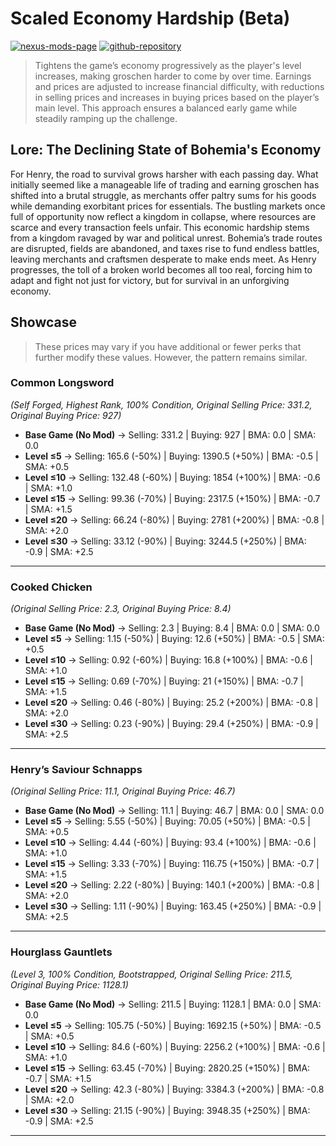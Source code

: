 [//]: # (DO NOT EDIT: This file has been autogenerated, any changes will be overwritten)
# Scaled Economy Hardship (Beta)

[![nexus-mods-page](https://img.shields.io/badge/Mod-Scaled%20Economy%20Hardship%20[KCD2]-bf4848?style=flat-square–=nexusmods)](https://www.nexusmods.com/kingdomcomedeliverance2/mods/1023) [![github-repository](https://img.shields.io/badge/Open-Source-2ea44f?style=flat-square&logo=github)](https://github.com/rdok/kcd2_scaled_economy_hardship)

> Tightens the game’s economy progressively as the player's level increases, making groschen harder to come by over time. Earnings and prices are adjusted to increase financial difficulty, with reductions in selling prices and increases in buying prices based on the player’s main level. This approach ensures a balanced early game while steadily ramping up the challenge.

## Lore: The Declining State of Bohemia's Economy

For Henry, the road to survival grows harsher with each passing day. What initially seemed like a manageable life of trading and earning groschen has shifted into a brutal struggle, as merchants offer paltry sums for his goods while demanding exorbitant prices for essentials. The bustling markets once full of opportunity now reflect a kingdom in collapse, where resources are scarce and every transaction feels unfair. This economic hardship stems from a kingdom ravaged by war and political unrest. Bohemia’s trade routes are disrupted, fields are abandoned, and taxes rise to fund endless battles, leaving merchants and craftsmen desperate to make ends meet. As Henry progresses, the toll of a broken world becomes all too real, forcing him to adapt and fight not just for victory, but for survival in an unforgiving economy.

## Showcase

> These prices may vary if you have additional or fewer perks that further modify these values. However, the pattern remains similar.

### Common Longsword
*(Self Forged, Highest Rank, 100% Condition, Original Selling Price: 331.2, Original Buying Price: 927)*

- **Base Game (No Mod)** → Selling: 331.2 | Buying: 927 | BMA: 0.0 | SMA: 0.0
- **Level ≤5** → Selling: 165.6 (-50%) | Buying: 1390.5 (+50%) | BMA: -0.5 | SMA: +0.5
- **Level ≤10** → Selling: 132.48 (-60%) | Buying: 1854 (+100%) | BMA: -0.6 | SMA: +1.0
- **Level ≤15** → Selling: 99.36 (-70%) | Buying: 2317.5 (+150%) | BMA: -0.7 | SMA: +1.5
- **Level ≤20** → Selling: 66.24 (-80%) | Buying: 2781 (+200%) | BMA: -0.8 | SMA: +2.0
- **Level ≤30** → Selling: 33.12 (-90%) | Buying: 3244.5 (+250%) | BMA: -0.9 | SMA: +2.5

---

### Cooked Chicken
*(Original Selling Price: 2.3, Original Buying Price: 8.4)*

- **Base Game (No Mod)** → Selling: 2.3 | Buying: 8.4 | BMA: 0.0 | SMA: 0.0
- **Level ≤5** → Selling: 1.15 (-50%) | Buying: 12.6 (+50%) | BMA: -0.5 | SMA: +0.5
- **Level ≤10** → Selling: 0.92 (-60%) | Buying: 16.8 (+100%) | BMA: -0.6 | SMA: +1.0
- **Level ≤15** → Selling: 0.69 (-70%) | Buying: 21 (+150%) | BMA: -0.7 | SMA: +1.5
- **Level ≤20** → Selling: 0.46 (-80%) | Buying: 25.2 (+200%) | BMA: -0.8 | SMA: +2.0
- **Level ≤30** → Selling: 0.23 (-90%) | Buying: 29.4 (+250%) | BMA: -0.9 | SMA: +2.5

---

### Henry’s Saviour Schnapps
*(Original Selling Price: 11.1, Original Buying Price: 46.7)*

- **Base Game (No Mod)** → Selling: 11.1 | Buying: 46.7 | BMA: 0.0 | SMA: 0.0
- **Level ≤5** → Selling: 5.55 (-50%) | Buying: 70.05 (+50%) | BMA: -0.5 | SMA: +0.5
- **Level ≤10** → Selling: 4.44 (-60%) | Buying: 93.4 (+100%) | BMA: -0.6 | SMA: +1.0
- **Level ≤15** → Selling: 3.33 (-70%) | Buying: 116.75 (+150%) | BMA: -0.7 | SMA: +1.5
- **Level ≤20** → Selling: 2.22 (-80%) | Buying: 140.1 (+200%) | BMA: -0.8 | SMA: +2.0
- **Level ≤30** → Selling: 1.11 (-90%) | Buying: 163.45 (+250%) | BMA: -0.9 | SMA: +2.5

---

### Hourglass Gauntlets
*(Level 3, 100% Condition, Bootstrapped, Original Selling Price: 211.5, Original Buying Price: 1128.1)*

- **Base Game (No Mod)** → Selling: 211.5 | Buying: 1128.1 | BMA: 0.0 | SMA: 0.0
- **Level ≤5** → Selling: 105.75 (-50%) | Buying: 1692.15 (+50%) | BMA: -0.5 | SMA: +0.5
- **Level ≤10** → Selling: 84.6 (-60%) | Buying: 2256.2 (+100%) | BMA: -0.6 | SMA: +1.0
- **Level ≤15** → Selling: 63.45 (-70%) | Buying: 2820.25 (+150%) | BMA: -0.7 | SMA: +1.5
- **Level ≤20** → Selling: 42.3 (-80%) | Buying: 3384.3 (+200%) | BMA: -0.8 | SMA: +2.0
- **Level ≤30** → Selling: 21.15 (-90%) | Buying: 3948.35 (+250%) | BMA: -0.9 | SMA: +2.5


***

[//]: # (DO NOT EDIT: This file has been autogenerated, any changes will be overwritten)
